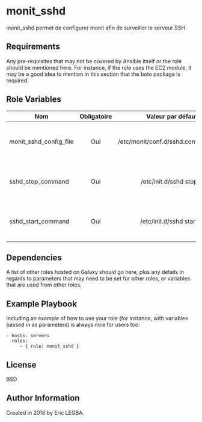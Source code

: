 monit_sshd
=========

monit_sshd permet de configurer monit afin de surveiller le serveur SSH.

Requirements
------------

Any pre-requisites that may not be covered by Ansible itself or the role should be mentioned here. For instance, if the role uses the EC2 module, it may be a good idea to mention in this section that the boto package is required.

Role Variables
--------------

| Nom	        | Obligatoire	| Valeur par défaut  | Valeur utilisé	| Description|
| ------------- |:-------------:| ------------------:|:--------:|:-----------|
|monit_sshd_config_file|Oui|/etc/monit/conf.d/sshd.conf|-|Fichier de configuration du serveur SSH à surveiller.|
|sshd_stop_command|Oui|/etc/init.d/sshd stop|/usr/sbin/service sshd stop|La commande pour stopper le serveur SSH.|
|sshd_start_command|Oui|/etc/init.d/sshd start|/usr/sbin/service sshd start|La commande pour démarrer le serveur SSH.|

Dependencies
------------

A list of other roles hosted on Galaxy should go here, plus any details in regards to parameters that may need to be set for other roles, or variables that are used from other roles.

Example Playbook
----------------

Including an example of how to use your role (for instance, with variables passed in as parameters) is always nice for users too:

    - hosts: servers
      roles:
         - { role: monit_sshd }

License
-------

BSD

Author Information
------------------

Created in 2016 by Eric LEGBA.
